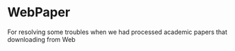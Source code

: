 # WebPaper
For resolving some troubles when we  had processed academic papers that downloading from Web
